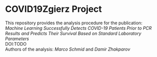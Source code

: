# COVID19Zgierz Project 
This repository provides the analysis procedure for the publication: *Machine Learning Successfully Detects COVID-19 Patients Prior to PCR Results and Predicts Their Survival Based on Standard Laboratory Parameters*   
DOI:TODO    
Authors of the analysis: _Marco Schmid_ and _Damir Zhakparov_  
